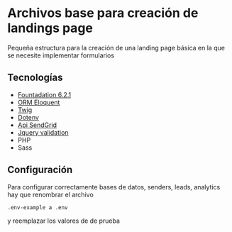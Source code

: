 # Archivos base para creación de landings page 
Pequeña estructura para la creación de una landing page básica en la que se necesite implementar formularios
 
## Tecnologías

* [Fountadation 6.2.1](http://foundation.zurb.com/)
* [ORM Eloquent](https://laravel.com/docs/5.2/eloquent)
* [Twig](http://twig.sensiolabs.org/)
* [Dotenv](https://github.com/vlucas/phpdotenv)
* [Api SendGrid](https://mandrillapp.com/api/docs/index.php.html)
* [Jquery validation](http://jqueryvalidation.org/)
* PHP
* Sass

## Configuración
Para configurar correctamente bases de datos, senders, leads, analytics hay que renombrar el archivo

    .env-example a .env

y reemplazar los valores de de prueba

